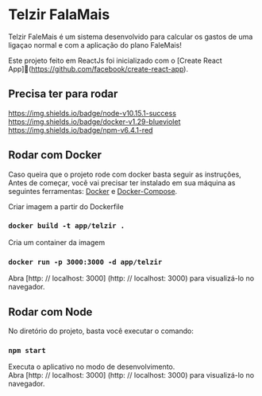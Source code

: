 # Telzir FalaMais

Telzir FaleMais é um sistema desenvolvido para calcular os gastos de uma ligaçao normal e com a aplicação do plano FaleMais!

Este projeto feito em ReactJs foi inicializado com o [Create React App]🔗(https://github.com/facebook/create-react-app).

## Precisa ter para rodar

https://img.shields.io/badge/node-v10.15.1-success
https://img.shields.io/badge/docker-v1.29-blueviolet
https://img.shields.io/badge/npm-v6.4.1-red

## Rodar com Docker

Caso queira que o projeto rode com docker basta seguir as instruções, Antes de começar, você vai precisar ter instalado em sua máquina as seguintes ferramentas:
[Docker](https://docs.docker.com/get-docker/) e [Docker-Compose](https://docs.docker.com/compose/install/). 

Criar imagem a partir do Dockerfile
### `docker build -t app/telzir .`
Cria um container da imagem
### `docker run -p 3000:3000 -d app/telzir`

Abra [http: // localhost: 3000] (http: // localhost: 3000) para visualizá-lo no navegador.


## Rodar com Node

No diretório do projeto, basta você executar o comando:

### `npm start`

Executa o aplicativo no modo de desenvolvimento. <br>
Abra [http: // localhost: 3000] (http: // localhost: 3000) para visualizá-lo no navegador.




